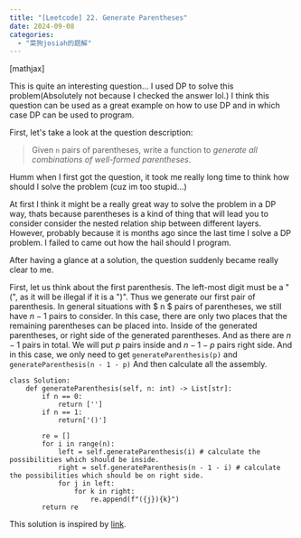 ```yaml
---
title: "[Leetcode] 22. Generate Parentheses"
date: 2024-09-08
categories: 
  - "菜狗josiah的题解"
---
```


\[mathjax\]

This is quite an interesting question... I used DP to solve this problem(Absolutely not because I checked the answer lol.) I think this question can be used as a great example on how to use DP and in which case DP can be used to program.

First, let's take a look at the question description:

> Given `n` pairs of parentheses, write a function to _generate all combinations of well-formed parentheses_.

Humm when I first got the question, it took me really long time to think how should I solve the problem (cuz im too stupid...)

At first I think it might be a really great way to solve the problem in a DP way, thats because parentheses is a kind of thing that will lead you to consider consider the nested relation ship between different layers. However, probably because it is months ago since the last time I solve a DP problem. I failed to came out how the hail should I program.

After having a glance at a solution, the question suddenly became really clear to me.

First, let us think about the first parenthesis. The left-most digit must be a "(", as it will be illegal if it is a ")". Thus we generate our first pair of parenthesis. In general situations with $ n $ pairs of parentheses, we still have $n-1$ pairs to consider. In this case, there are only two places that the remaining parentheses can be placed into. Inside of the generated parentheses, or right side of the generated parentheses. And as there are $n-1$ pairs in total. We will put $p$ pairs inside and $n - 1 - p$ pairs right side. And in this case, we only need to get `generateParenthesis(p)` and `generateParenthesis(n - 1 - p)` And then calculate all the assembly.

```
class Solution:
    def generateParenthesis(self, n: int) -> List[str]:
        if n == 0:
            return ['']
        if n == 1:
            return['()']
 
        re = []
        for i in range(n):
            left = self.generateParenthesis(i) # calculate the possibilities which should be inside.
            right = self.generateParenthesis(n - 1 - i) # calculate the possibilities which should be on right side.
            for j in left:
                for k in right:
                    re.append(f"({j}){k}")
        return re
```

This solution is inspired by [link](https://leetcode.cn/problems/generate-parentheses/solutions/9251/zui-jian-dan-yi-dong-de-dong-tai-gui-hua-bu-lun-da).
